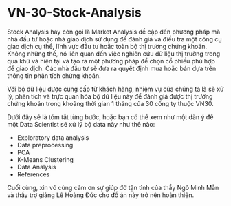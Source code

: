 # VN-30-Stock-Analysis

Stock Analysis hay còn gọi là Market Analysis đề cập đến phương pháp mà nhà đầu tư hoặc nhà giao dịch sử dụng để đánh giá và điều tra một công cụ giao dịch cụ thể, lĩnh vực đầu tư hoặc toàn bộ thị trường chứng khoán. Không những thế, nó liên quan đến việc nghiên cứu dữ liệu thị trường trong quá khứ và hiện tại và tạo ra một phương pháp để chọn cổ phiếu phù hợp để giao dịch. Các nhà đầu tư sẽ đưa ra quyết định mua hoặc bán dựa trên thông tin phân tích chứng khoán.

Với bộ dữ liệu được cung cấp từ khách hàng, nhiệm vụ của chúng ta là sẽ xử lý, phân tích và trực quan hóa bộ dữ liệu này để đánh giá được thị trường chứng khoán trong khoảng thời gian 1 tháng của 30 công ty thuộc VN30.

Dưới đây sẽ là tóm tắt từng bước, hoặc bạn có thể xem như một dàn ý để một Data Scientist sẽ xử lý bộ data này như thế nào:

- Exploratory data analysis
- Data preprocessing
- PCA
- K-Means Clustering
- Data Analysis
- References

Cuối cùng, xin vô cùng cảm ơn sự giúp đỡ tận tình của thầy Ngô Minh Mẫn và thầy trợ giảng Lê Hoàng Đức cho đồ án này trở nên hoàn thiện.
